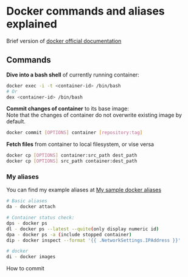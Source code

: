 Docker commands and aliases explained
======================================
Brief version of [docker official documentation](https://docs.docker.com/engine/reference/commandline/cli/)

Commands
--------

**Dive into a bash shell** of currently running container:
```bash
docker exec -i -t <container-id> /bin/bash
# Or
dex <container-id> /bin/bash
```

**Commit changes of container** to its base image:  
Note that the changes of container do not overwrite existing image by default.
```bash
docker commit [OPTIONS] container [repository:tag]
```

**Fetch files** from container to local filesystem, or vise versa
```bash
docker cp [OPTIONS] container:src_path dest_path
docker cp [OPTIONS] src_path container:dest_path
```



### My aliases
You can find my example aliases at [My sample docker aliases](https://github.com/2sang/dotfiles/blob/master/.dockerrc)
```bash
# Basic aliases
da - docker attach

# Container status check:
dps - docker ps
dl - docker ps --latest --quite(only display numeric id)
dpa - docker ps -a (include stopped container)
dip - docker inspect --format '{{ .NetworkSettings.IPAddress }}'

# docker 
di - docker images
```





How to commit 
